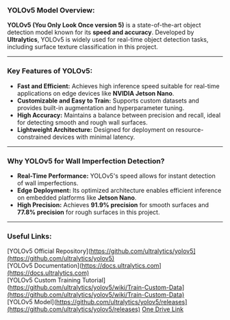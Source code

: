 ### **YOLOv5 Model Overview:**  
**YOLOv5 (You Only Look Once version 5)** is a state-of-the-art object detection model known for its **speed and accuracy**. Developed by **Ultralytics**, YOLOv5 is widely used for real-time object detection tasks, including surface texture classification in this project.  

---

### **Key Features of YOLOv5:**  
- **Fast and Efficient:** Achieves high inference speed suitable for real-time applications on edge devices like **NVIDIA Jetson Nano**.  
- **Customizable and Easy to Train:** Supports custom datasets and provides built-in augmentation and hyperparameter tuning.  
- **High Accuracy:** Maintains a balance between precision and recall, ideal for detecting smooth and rough wall surfaces.  
- **Lightweight Architecture:** Designed for deployment on resource-constrained devices with minimal latency.  

---

### **Why YOLOv5 for Wall Imperfection Detection?**  
- **Real-Time Performance:** YOLOv5's speed allows for instant detection of wall imperfections.  
- **Edge Deployment:** Its optimized architecture enables efficient inference on embedded platforms like **Jetson Nano**.  
- **High Precision:** Achieves **91.9% precision** for smooth surfaces and **77.8% precision** for rough surfaces in this project.  

---

### **Useful Links:**  
[YOLOv5 Official Repository](https://github.com/ultralytics/yolov5](https://github.com/ultralytics/yolov5)  
[YOLOv5 Documentation](https://docs.ultralytics.com](https://docs.ultralytics.com)  
[YOLOv5 Custom Training Tutorial](https://github.com/ultralytics/yolov5/wiki/Train-Custom-Data](https://github.com/ultralytics/yolov5/wiki/Train-Custom-Data)  
[YOLOv5 Model](https://github.com/ultralytics/yolov5/releases](https://github.com/ultralytics/yolov5/releases)
[One Drive Link](https://northeastern-my.sharepoint.com/:f:/r/personal/ramkumar_g_northeastern_edu/Documents/Computer%20Vision%20-%20YOLOv5?csf=1&web=1&e=jWeyRX)
